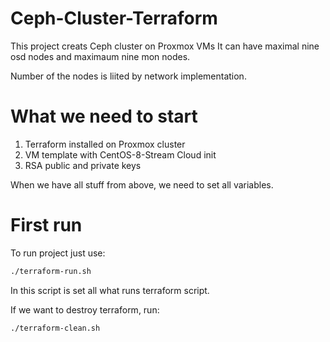 # Ceph-Cluster-Terraform

This project creats Ceph cluster on Proxmox VMs 
It can have maximal nine osd nodes and maximaum nine mon nodes.

Number of the nodes is liited by network implementation.

# What we need to start

 1. Terraform installed on Proxmox cluster
 2. VM template with CentOS-8-Stream Cloud init
 3. RSA public and private keys
 
 When we have all stuff from above, we need to set all variables.
 
 # First run
 
 To run project just use:
 
 ```bash
 ./terraform-run.sh
 ```
  
  
 In this script is set all what runs terraform script.
 
 If we want to destroy terraform, run:
 
 ```bash
 ./terraform-clean.sh
 ```
